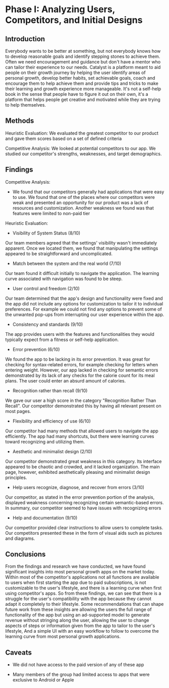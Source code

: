 # Phase I: Analyzing Users, Competitors, and Initial Designs

## Introduction

Everybody wants to be better at something, but not everybody knows how to develop reasonable goals and identify stepping stones to achieve them. Often we need encouragement and guidance but don't have a mentor who can tailor their experience to our needs. Catalyst is a platform meant to aid people on their growth journey by helping the user identify areas of personal growth, develop better habits, set achievable goals, coach and encourage them to help achieve them and provide tips and tricks to make their learning and growth experience more manageable. It's not a self-help book in the sense that people have to figure it out on their own, it's a platform that helps people get creative and motivated while they are trying to help themselves.

## Methods

Heuristic Evaluation: We evaluated the greatest competitor to our product and gave them scores based on a set of defined criteria

Competitive Analysis: We looked at potential competitors to our app. We studied our competitor's strengths, weaknesses, and target demographics.

## Findings

Competitive Analysis:

+ We found that our competitors generally had applications that were easy to use. We found that one of the places where our competitors were weak and presented an opportunity for our product was a lack of resources and customization. Another weakness we found was that features were limited to non-paid tier

Heuristic Evaluation:

+ Visibility of System Status (8/10)

Our team members agreed that the settings' visibility wasn't immediately apparent.
Once we located them, we found that manipulating the settings appeared to be straightforward and uncomplicated.

+ Match between the system and the real world (7/10)

Our team found it difficult initially to navigate the application. The learning curve associated with navigation was found to be steep.

+ User control and freedom (2/10)

Our team determined that the app's design and functionality were fixed and the app did not include any options for customization to tailor it to individual preferences. For example we could not find any options to prevent some of the unwanted pop-ups from interrupting our
user experience within the app.

+ Consistency and standards (9/10)

The app provides users with the features and functionalities they
would typically expect from a fitness or self-help application.

+ Error prevention (6/10)

We found the app to be lacking in its error prevention. It was great for checking for syntax-related errors, for example checking for letters when entering weight. However, our app lacked in checking for semantic errors demonstrated by its lack of any checks for the calorie count for its meal plans. The user could enter an absurd amount of calories.

+ Recognition rather than recall (9/10)

We gave our user a high score in the category "Recognition Rather Than Recall". Our competitor demonstrated this by having all relevant present on most pages.

+ Flexibility and efficiency of use (6/10)

Our competitor had many methods that allowed users to navigate the app efficiently. The app had many shortcuts, but there were learning curves toward recognizing and utilizing them.

+ Aesthetic and minimalist design (2/10)

Our competitor demonstrated great weakness in this category. Its interface appeared to be  chaotic and crowded, and it lacked organization. The main page, however, exhibited aesthetically pleasing and minimalist design principles.

+ Help users recognize, diagnose, and recover from errors (3/10)

Our competitor, as stated in the error prevention portion of the analysis, displayed weakness concerning recognizing certain semantic-based errors. In summary, our competitor seemed to have issues with recognizing errors

+ Help and documentation (9/10)

Our competitor provided clear instructions to allow users to complete tasks. Our competitors presented these in the form of visual aids such as pictures and diagrams.

## Conclusions

From the findings and research we have conducted, we have found significant insights into most personal growth apps on the market today. Within most of the competitor's applications not all functions are available to users when first starting the app due to paid subscriptions, is not customizable to the user's lifestyle, and there is a learning curve when first using competitor's apps. So from these findings, we can see that there is a struggle for the user's compatibility with the app because they cannot adapt it completely to their lifestyle. Some recommendations that can shape future work from these insights are allowing the users the full range of functionality of the app but using an ad-supported model to generate revenue without stringing along the user, allowing the user to change aspects of steps or information given from the app to tailor to the user's lifestyle, And a simple UI with an easy workflow to follow to overcome the learning curve from most personal growth applications. 

## Caveats

+ We did not have access to the paid version of any of these app

+ Many members of the group had limited access to apps that were exclusive to Android or Apple
